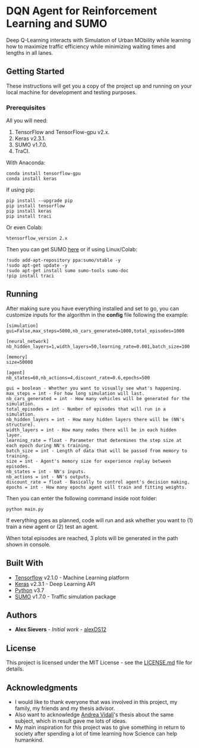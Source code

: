 # DQN Agent for Reinforcement Learning and SUMO

Deep Q-Learning interacts with Simulation of Urban MObility while learning how to maximize traffic efficiency while minimizing waiting times and lengths in all lanes.

## Getting Started

These instructions will get you a copy of the project up and running on your local machine for development and testing purposes.

### Prerequisites

All you will need:

1. TensorFlow and TensorFlow-gpu v2.x.
2. Keras v2.3.1.
3. SUMO v1.7.0.
4. TraCI.

With Anaconda:
```
conda install tensorflow-gpu
conda install keras
```
If using pip:
```
pip install --upgrade pip
pip install tensorflow
pip install keras
pip install traci
```
Or even Colab:
```
%tensorflow_version 2.x
```

Then you can get SUMO [here](https://sumo.dlr.de/docs/Downloads.php) or if using Linux/Colab:

```
!sudo add-apt-repository ppa:sumo/stable -y
!sudo apt-get update -y
!sudo apt-get install sumo sumo-tools sumo-doc
!pip install traci
```

## Running 

After making sure you have everything installed and set to go, you can customize inputs for the algorithm in the **config** file following the example:

```
[simulation]
gui=False,max_steps=5000,nb_cars_generated=1000,total_episodes=1000

[neural_network]
nb_hidden_layers=1,width_layers=50,learning_rate=0.001,batch_size=100

[memory]
size=50000

[agent]
nb_states=60,nb_actions=4,discount_rate=0.6,epochs=500
```

```
gui = boolean - Whether you want to visually see what's happening.
max_steps = int - For how long simulation will last.
nb_cars_generated = int - How many vehicles will be generated for the simulation.
total_episodes = int - Number of episodes that will run in a simulation.
nb_hidden_layers = int - How many hidden layers there will be (NN's structure).
width_layers = int - How many nodes there will be in each hidden layer.
learning_rate = float - Parameter that determines the step size at each epoch during NN's training.
batch_size = int - Length of data that will be passed from memory to training.
size = int - Agent's memory size for experience replay between episodes.
nb_states = int - NN's inputs.
nb_actions = int - NN's outputs.
discount_rate = float - Basically to control agent's decision making.
epochs = int - How many epochs agent will train and fitting weights.
```

Then you can enter the following command inside root folder:

```
python main.py
```

If everything goes as planned, code will run and ask whether you want to (1) train a new agent or (2) test an agent.

When total episodes are reached, 3 plots will be generated in the path shown in console.

## Built With

* [Tensorflow](https://www.tensorflow.org/) v2.1.0 - Machine Learning platform
* [Keras](https://keras.io/) v2.3.1 - Deep Learning API
* [Python](https://www.python.org/) v3.7
* [SUMO](https://www.eclipse.org/sumo/) v1.7.0 - Traffic simulation package

## Authors

* **Alex Sievers** - *Initial work* - [alexDS12](https://github.com/alexDS12)

## License

This project is licensed under the MIT License - see the [LICENSE.md](LICENSE.md) file for details.

## Acknowledgments

* I would like to thank everyone that was involved in this project, my family, my friends and my thesis advisor.
* Also want to acknowledge [Andrea Vidali](https://github.com/AndreaVidali/Deep-QLearning-Agent-for-Traffic-Signal-Control)'s thesis about the same subject, which in result gave me lots of ideas.
* My main inspiration for this project was to give something in return to society after spending a lot of time learning how Science can help humankind.
